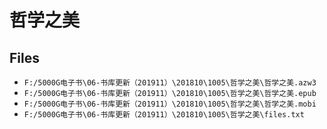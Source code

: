 # 哲学之美

## Files

- `F:/5000G电子书\06-书库更新（201911）\201810\1005\哲学之美\哲学之美.azw3`
- `F:/5000G电子书\06-书库更新（201911）\201810\1005\哲学之美\哲学之美.epub`
- `F:/5000G电子书\06-书库更新（201911）\201810\1005\哲学之美\哲学之美.mobi`
- `F:/5000G电子书\06-书库更新（201911）\201810\1005\哲学之美\files.txt`
